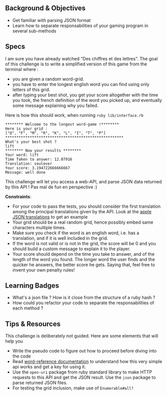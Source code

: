 ## Background & Objectives

- Get familiar with parsing JSON format
- Learn how to separate responsabilities of your gaming program in several sub-methods


## Specs
I am sure you have already watched "Des chiffres et des lettres". The goal of this challenge is to write a simplified version of this game from the terminal where :

* you are given a random word-grid.
* you have to enter the longest english word you can find using only letters of this grid.
* after typing your best shot, you get your score altogether with the time you took, the french definition of the word you picked up, and eventually some message explaining why you failed.


Here is how this should work, when running `ruby lib/interface.rb`

```
******** Welcome to the longest word-game !********
Here is your grid :
["Q", "F", "M", "R", "K", "L", "I", "T", "P"]
*****************************************************
What's your best shot ?
lift
******** Now your results ********
Your word: lift
Time Taken to answer: 12.07916
Translation: soulever
Your score: 3.194722666666667
Message: well done
```

This challenge will let you access a web-API, and parse JSON data returned by this API ! Pas mal de fun en perspective :)

**Constraints**:

- For your code to pass the tests, you should consider the first translation among the principal translations given by the API. Look at the [apple JSON translations](http://api.wordreference.com/0.8/80143/json/enfr/apple) to get an example
- Your grid should be a real random grid, hence possibly embed same characters multiple times.
- Make sure you check if the word is an english word, i.e. has a translation, and if it is well included in the grid.
- If the word is not valid or is not in the grid, the score will be 0 and you should build a custom message to explain it to the player.
- Your score should depend on the time you take to answer, and of the length of the word you found. The longer word the user finds and the quicker he answers, the better score he gets. Saying that, feel free to invent your own penalty rules!

## Learning Badges
- What's a json file ? How is it close from the structure of a ruby hash ?
- How could you refactor your code to separate the responsabilities of each method ?

## Tips & Resources
This challenge is deliberately not guided. Here are some elements that will help you

* Write the pseudo code to figure out how to proceed before diving into the code
* Read [word-reference documentation](http://www.wordreference.com/docs/api.aspx) to understand how this very simple api works and get a key for using it.
* Use the `open-uri` package from ruby standard library to make HTTP requests to this API and get the JSON result. Use the `json` package to parse returned JSON files.
* For testing the grid inclusion, make use of `Enumerable#all?`





